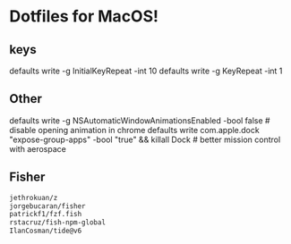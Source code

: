 # Dotfiles for MacOS!

## keys

defaults write -g InitialKeyRepeat -int 10
defaults write -g KeyRepeat -int 1

## Other

defaults write -g NSAutomaticWindowAnimationsEnabled -bool false # disable opening animation in chrome
defaults write com.apple.dock "expose-group-apps" -bool "true" && killall Dock # better mission control with aerospace

## Fisher

```sh
jethrokuan/z
jorgebucaran/fisher
patrickf1/fzf.fish
rstacruz/fish-npm-global
IlanCosman/tide@v6

```
